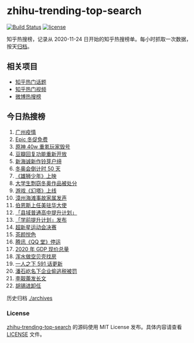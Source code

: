 # zhihu-trending-top-search

[![Build Status](https://github.com/justjavac/zhihu-trending-top-search/workflows/ci/badge.svg?branch=main)](https://github.com/justjavac/zhihu-trending-top-search/actions)
[![license](https://img.shields.io/github/license/justjavac/zhihu-trending-top-search)](https://github.com/justjavac/zhihu-trending-top-search/blob/main/LICENSE)

知乎热搜榜，记录从 2020-11-24 日开始的知乎热搜榜单。每小时抓取一次数据，按天[归档](./archives)。

## 相关项目

- [知乎热门话题](https://github.com/justjavac/zhihu-trending-hot-questions)
- [知乎热门视频](https://github.com/justjavac/zhihu-trending-hot-video)
- [微博热搜榜](https://github.com/justjavac/weibo-trending-hot-search)

## 今日热搜榜

<!-- BEGIN -->
<!-- 最后更新时间 Sat Dec 18 2021 07:09:30 GMT+0800 (China Standard Time) -->

1. [广州疫情](https://www.zhihu.com/search?q=广州疫情)
1. [Epic 冬促免费](https://www.zhihu.com/search?q=epic)
1. [原神 40w 重氪玩家毁号](https://www.zhihu.com/search?q=原神)
1. [豆瓣回复功能重新开放](https://www.zhihu.com/search?q=豆瓣回复)
1. [新海诚新作铃芽户缔](https://www.zhihu.com/search?q=铃芽户缔)
1. [冬奥会倒计时 50 天](https://www.zhihu.com/search?q=冬奥会)
1. [《雄狮少年》上映](https://www.zhihu.com/search?q=雄狮少年)
1. [大学生剽窃冬奥作品被处分](https://www.zhihu.com/search?q=吉林动画学院)
1. [游戏《幻塔》上线](https://www.zhihu.com/search?q=幻塔)
1. [漳州海滩事故家属发声](https://www.zhihu.com/search?q=福建漳州海滩)
1. [伯恩斯上任美驻华大使](https://www.zhihu.com/search?q=美国驻华大使)
1. [「县域普通高中提升计划」](https://www.zhihu.com/search?q=县域普通高中)
1. [「学前提升计划」发布](https://www.zhihu.com/search?q=学前提升计划)
1. [超新星运动会决赛](https://www.zhihu.com/search?q=超新星运动会)
1. [茶颜悦色](https://www.zhihu.com/search?q=茶颜悦色)
1. [腾讯《QQ 堂》停运](https://www.zhihu.com/search?q=QQ堂)
1. [2020 年 GDP 现价总量](https://www.zhihu.com/search?q=2020GDP)
1. [浑水做空贝壳找房](https://www.zhihu.com/search?q=浑水做空贝壳)
1. [一人之下 591 话更新](https://www.zhihu.com/search?q=一人之下)
1. [潘石屹名下企业偷逃税被罚](https://www.zhihu.com/search?q=潘石屹)
1. [李靓蕾发长文](https://www.zhihu.com/search?q=王力宏)
1. [胡锡进卸任](https://www.zhihu.com/search?q=胡锡进)

<!-- END -->

历史归档 [./archives](./archives)

### License

[zhihu-trending-top-search](https://github.com/justjavac/zhihu-trending-top-search)
的源码使用 MIT License 发布。具体内容请查看 [LICENSE](./LICENSE) 文件。
